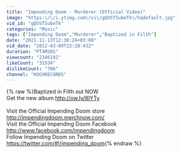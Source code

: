 ```yaml
---
title: "Impending Doom - Murderer (Official Video)"
image: "https:\/\/i.ytimg.com\/vi\/gQVST5ubeTk\/hqdefault.jpg"
vid_id: "gQVST5ubeTk"
categories: "Music"
tags: ["Impending Doom","Murderer","Baptized in Filth"]
date: "2021-11-13T12:38:24+03:00"
vid_date: "2012-03-09T22:28:43Z"
duration: "PT4M20S"
viewcount: "2346191"
likeCount: "31934"
dislikeCount: "706"
channel: "KOCHRECORDS"
---
```

{% raw %}Baptized in Filth out NOW<br />Get the new album <a rel="nofollow" target="blank" href="http://ow.ly/8IYTy">http://ow.ly/8IYTy</a><br /><br />Visit the Official Impending Doom store <a rel="nofollow" target="blank" href="http://impendingdoom.merchnow.com/">http://impendingdoom.merchnow.com/</a><br />Visit the Official Impending Doom Facebook <a rel="nofollow" target="blank" href="http://www.facebook.com/impendingdoom">http://www.facebook.com/impendingdoom</a><br />Follow Impending Doom on Twitter <a rel="nofollow" target="blank" href="https://twitter.com/#!/impending_doom">https://twitter.com/#!/impending_doom</a>{% endraw %}
